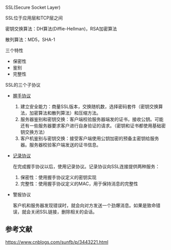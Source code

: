 SSL(Secure Socket Layer)

SSL位于应用层和TCP层之间

密钥交换算法：DH算法(Diffie-Hellman)，RSA加密算法

散列算法：MD5，SHA-1

三个特性

- 保密性
- 鉴别
- 完整性



SSL的三个子协议

- [握手协议](https://blog.csdn.net/hherima/article/details/52469674)

  1. 建立安全能力：商量SSL版本，交换随机数，选择密码套件（密钥交换算法，加密算法和散列算法）和压缩方法。
  2. 服务器鉴别和密钥交换：客户端校验服务器端发的证书，接收公钥。可能还有一些服务器要求客户进行自身验证的请求。（密钥和证书都使用基础密钥交换方法）
  3. 客户机鉴别与密钥交换：接受客户端使用公钥加密的预备主密钥给服务器。服务器校验客户端发送的证书信息。

- [记录协议](https://blog.csdn.net/chengqiuming/article/details/83095673)

  在完成握手协议以后，使用记录协议。记录协议向SSL连接提供两种服务：

  1. 保密性：使用握手协议定义的密钥实现
  2. 完整性：使用握手协议定义的MAC，用于保持消息的完整性

- 警报协议

  客户机和服务器发现错误时，就会向对方发送一个劲爆消息。如果是致命错误，就会关闭SSL链接，删除相关的会话。



## 参考文献

https://www.cnblogs.com/sunfb/p/3443221.html